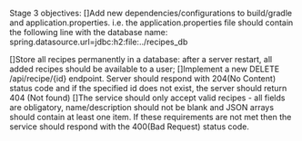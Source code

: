 Stage 3 objectives: 
[]Add new dependencies/configurations to build/gradle and application.properties.
i.e. the application.properties file should contain the following line with the database name: spring.datasource.url=jdbc:h2:file:../recipes_db

[]Store all recipes permanently in a database: after a server restart, all added recipes should be available to a user;
[]Implement a new DELETE /api/recipe/{id} endpoint. Server should respond with 204(No Content) status code and if the specified id does not exist, the server should return 404 
(Not found)
[]The service should only accept valid recipes - all fields are obligatory, name/description should not be blank and JSON arrays should contain at least one item. If these 
requirements are not met then the service should respond with the 400(Bad Request) status code.




